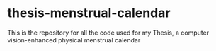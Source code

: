 # thesis-menstrual-calendar
This is the repository for all the code used for my Thesis, a computer vision-enhanced physical menstrual calendar 
